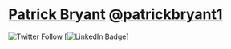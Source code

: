 # [Patrick Bryant](https://patrickbryantlab.github.io) [@patrickbryant1](https://github.com/patrickbryant1)

[![Twitter Follow](https://img.shields.io/twitter/follow/Patrick18287926?style=social)](https://twitter.com/intent/follow?screen_name=Patrick18287926)
[![LinkedIn Badge](https://img.shields.io/badge/-LinkedIn-blue?style=social&logo=Linkedin&logoColor=blue&link=https://www.linkedin.com/in/patrick-bryant-phd/)]
